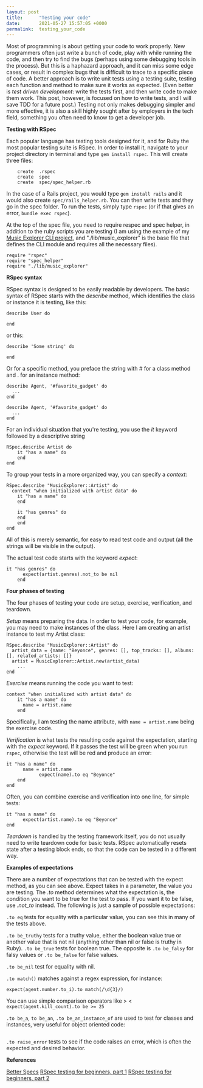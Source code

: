 ```yaml
---
layout: post
title:      "Testing your code"
date:       2021-05-27 15:57:05 +0000
permalink:  testing_your_code
---
```



Most of programming is about getting your code to work properly. New programmers often just write a bunch of code, play with while running the code, and then try to find the bugs (perhaps using some debugging tools in the process). But this is a haphazard approach, and it can miss some edge cases, or result in  complex bugs that is difficult to trace to a specific piece of code. A better approach is to write unit tests using a testing suite, testing each function and method to make sure it works as expected. (Even better is *test driven development*: write the tests first, and then write code to make them work. This post, however, is focused on how to write tests, and I will save TDD for a future post.) Testing not only makes debugging simpler and more effective, it is also a skill highly sought after by employers in the tech field, something you often need to know to get a developer job.

**Testing with RSpec**

Each popular language has testing tools designed for it, and for Ruby the most popular testing suite is RSpec. In order to install it, navigate to your project directory in terminal and type `gem install rspec`. This will create three files:
```
	create  .rspec
	create  spec
	create  spec/spec_helper.rb
```
In the case of a Rails project, you would type `gem install rails` and it would also create `spec/rails_helper.rb`. You can then write tests and they go in the spec folder. To run the tests, simply type `rspec` (or if that gives an error, `bundle exec rspec`).

At the top of the spec file, you need to require respec and spec helper, in addition to the ruby scripts you are testing (I am using the example of my [Music Explorer CLI project](https://github.com/wkdewey/Music_Explorer), and "./lib/music_explorer" is the base file that defines the CLI module and requires all the necessary files).

```
require "rspec"
require "spec_helper"
require "./lib/music_explorer"
```
**RSpec syntax**

RSpec syntax is designed to be easily readable by developers. The basic syntax of RSpec starts with the *describe* method, which identifies the class or instance it is testing, like this:
```
describe User do

end
```
or this:
```
describe 'Some string' do

end
```
Or for a specific method, you preface the string with # for a class method and . for an instance method:
```
describe Agent, '#favorite_gadget' do
  ...
end
```
```
describe Agent, '#favorite_gadget' do
  ...
end
```

For an individual situation that you're testing, you use the *it* keyword followed by a descriptive string
```
RSpec.describe Artist do
    it "has a name" do
    end
end
```
To group your tests in a more organized way, you can specify a *context:*
```
RSpec.describe "MusicExplorer::Artist" do
  context "when initialized with artist data" do
    it "has a name" do
    end

    it "has genres" do
    end
	end
end

```

All of this is merely semantic, for easy to read test code and output (all the strings will be visible in the output).

The actual test code starts with the keyword *expect*:
```
it "has genres" do
      expect(artist.genres).not_to be nil
    end
```

**Four phases of testing**

The four phases of testing your code are setup, exercise, verification, and teardown.

*Setup* means preparing the data. In order to test your code, for example, you may need to make instances of the class. Here I am creating an artist instance to test my Artist class:
```
RSpec.describe "MusicExplorer::Artist" do
  artist_data = {name: "Beyonce", genres: [], top_tracks: [], albums: [], related_artists: []}
  artist = MusicExplorer::Artist.new(artist_data)
	...
end
```

*Exercise* means running the code you want to test:
```
context "when initialized with artist data" do
    it "has a name" do
      name = artist.name
    end
```
Specifically, I am testing the name attribute, with `name = artist.name` being the exercise code.

*Verification* is what tests the resulting code against the expectation, starting with the *expect* keyword. If it passes the test will be green when you run `rspec`, otherwise the test will be red and produce an error:
```
it "has a name" do
      name = artist.name
			expect(name).to eq "Beyonce"
    end
end
```
Often, you can combine exercise and verification into one line, for simple tests:
```
it "has a name" do
      expect(artist.name).to eq "Beyonce"
end
```

*Teardown* is handled by the testing framework itself, you do not usually need to write teardown code for basic tests. RSpec automatically resets state after a testing block ends, so that the code can be tested in a different way.

**Examples of expectations**

There are a number of expectations that can be tested with the expect method, as you can see above. Expect takes in a parameter, the value you are testing. The *.to* method determines what the expectation is, the condition you want to be true for the test to pass. If you want it to be false, use *.not_to* instead. The following is just a sample of possible expectations:

`.to eq` tests for equality with a particular value, you can see this in many of the tests above.

`.to be_truthy` tests for a truthy value, either the boolean value true or another value that is not nil (anything other than nil or false is truthy in Ruby). `.to be_true` tests for boolean true. The opposite is `.to be_falsy` for falsy values or `.to be_false` for false values.

`.to be_nil` test for equality with nil.

`.to match()` matches against a regex expression, for instance:

```
expect(agent.number.to_i).to match(/\d{3}/)
```

You can use simple comparison operators like > < `expect(agent.kill_count).to be >= 25 `

`.to be_a`, `to be_an`, `.to be_an_instance_of` are used to test for classes and instances, very useful for object oriented code:
```

```

`.to raise_error` tests to see if the code raises an error, which is often the expected and desired behavior.

**References**

[Better Specs](https://www.betterspecs.org/)
[RSpec testing for beginners, part 1](https://code.tutsplus.com/articles/rspec-testing-for-beginners-part-1--cms-26716)
[RSpec testing for beginners, part 2](https://code.tutsplus.com/articles/rspec-testing-for-beginners-02--cms-26720)
